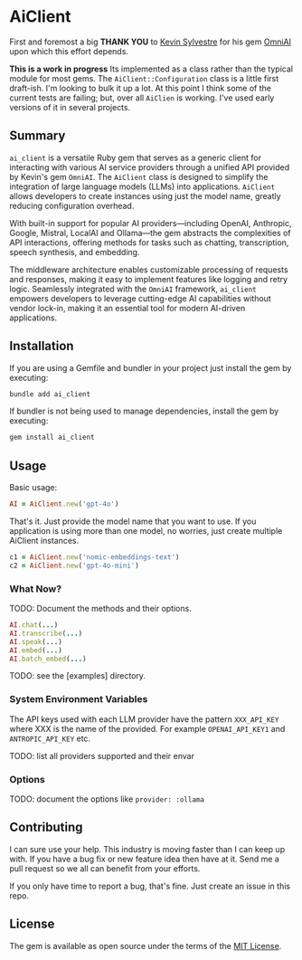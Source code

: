 # AiClient

First and foremost a big **THANK YOU** to [Kevin Sylvestre](https://ksylvest.com/) for his gem [OmniAI](https://github.com/ksylvest/omniai) upon which this effort depends.

**This is a work in progress**  Its implemented as a class rather than the typical module for most gems.  The `AiClient::Configuration` class is a little first draft-ish.  I'm looking to bulk it up a lot.  At this point I think some of the current tests are failing; but, over all `AiClien` is working.  I've used early versions of it in several projects.

## Summary

`ai_client` is a versatile Ruby gem that serves as a generic client for interacting with various AI service providers through a unified API provided by Kevin's gem `OmniAI`. The `AiClient` class is designed to simplify the integration of large language models (LLMs) into applications. `AiClient` allows developers to create instances using just the model name, greatly reducing configuration overhead.

With built-in support for popular AI providers—including OpenAI, Anthropic, Google, Mistral, LocalAI and Ollama—the gem abstracts the complexities of API interactions, offering methods for tasks such as chatting, transcription, speech synthesis, and embedding.

The middleware architecture enables customizable processing of requests and responses, making it easy to implement features like logging and retry logic. Seamlessly integrated with the `OmniAI` framework, `ai_client` empowers developers to leverage cutting-edge AI capabilities without vendor lock-in, making it an essential tool for modern AI-driven applications.

## Installation

If you are using a Gemfile and bundler in your project just install the gem by executing:

```bash
bundle add ai_client
```

If bundler is not being used to manage dependencies, install the gem by executing:

```bash
gem install ai_client
```

## Usage

Basic usage:

```ruby
AI = AiClient.new('gpt-4o')
```

That's it.  Just provide the model name that you want to use.  If you application is using more than one model, no worries, just create multiple AiClient instances.

```ruby
c1 = AiClient.new('nomic-embeddings-text')
c2 = AiClient.new('gpt-4o-mini')
```

### What Now?

TODO: Document the methods and their options.

```ruby
AI.chat(...)
AI.transcribe(...)
AI.speak(...)
AI.embed(...)
AI.batch_embed(...)
```

TODO: see the [examples] directory.

### System Environment Variables

The API keys used with each LLM provider have the pattern `XXX_API_KEY` where XXX is the name of the provided.  For example `OPENAI_API_KEY1` and `ANTROPIC_API_KEY` etc.

TODO: list all providers supported and their envar

### Options

TODO: document the options like `provider: :ollama`

## Contributing

I can sure use your help.  This industry is moving faster than I can keep up with.  If you have a bug fix or new feature idea then have at it.  Send me a pull request so we all can benefit from your efforts.

If you only have time to report a bug, that's fine.  Just create an issue in this repo.

## License

The gem is available as open source under the terms of the [MIT License](https://opensource.org/licenses/MIT).
